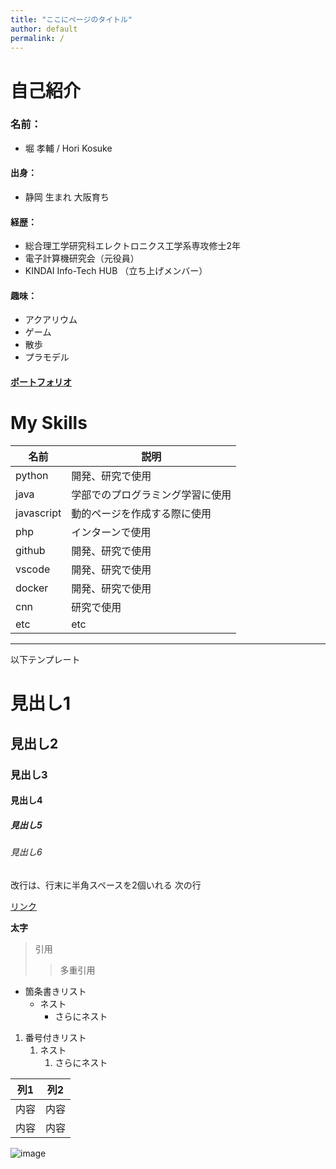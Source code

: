 ```yaml
---
title: "ここにページのタイトル"
author: default
permalink: /
---
```



# 自己紹介
### 名前： 
- 堀 孝輔 / Hori Kosuke
#### 出身：
- 静岡 生まれ 大阪育ち
#### 経歴：
- 総合理工学研究科エレクトロニクス工学系専攻修士2年
- 電子計算機研究会（元役員）
- KINDAI Info-Tech HUB （立ち上げメンバー）
#### 趣味：
- アクアリウム
- ゲーム
- 散歩
- プラモデル
#### [ポートフォリオ](mightyitimi.com)


# My Skills
| 名前  | 説明  |
|-----|-----|
| python  | 開発、研究で使用  |
| java  | 学部でのプログラミング学習に使用  |
| javascript  | 動的ページを作成する際に使用  |
| php  | インターンで使用  |
| github  | 開発、研究で使用  |
| vscode  | 開発、研究で使用  |
| docker  | 開発、研究で使用  |
| cnn  | 研究で使用  |
| etc  | etc  |





---

以下テンプレート

# 見出し1
## 見出し2
### 見出し3
#### 見出し4
##### 見出し5
###### 見出し6

改行は、行末に半角スペースを2個いれる
次の行

[リンク](https://www.google.co.jp/)

**太字**

> 引用
>> 多重引用


- 箇条書きリスト
  - ネスト
    - さらにネスト


1. 番号付きリスト
   1. ネスト
      1. さらにネスト


| 列1  | 列2  |
|-----|-----|
| 内容  | 内容  |
| 内容  | 内容  |

![image](/GHPages_WebSite/assets/images/logo-150.png)
